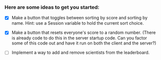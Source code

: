 ### Here are some ideas to get you started:

- [x] Make a button that toggles between sorting by score and sorting by name. Hint: use a Session variable to hold the current sort choice.

- [x] Make a button that resets everyone's score to a random number. (There is already code to do this in the server startup code. Can you factor some of this code out and have it run on both the client and the server?)

- [ ] Implement a way to add and remove scientists from the leaderboard.